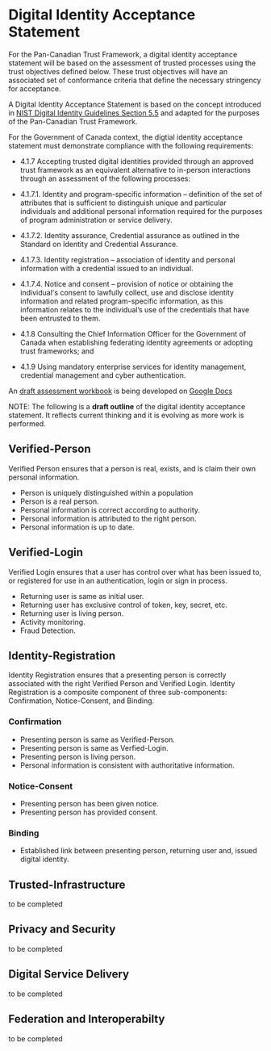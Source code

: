 # Digital Identity Acceptance Statement

For the Pan-Canadian Trust Framework, a digital identity acceptance statement will be based on the assessment of trusted processes using the trust objectives defined below. These trust objectives will have an associated set of conformance criteria that define the necessary stringency for acceptance.

A Digital Identity Acceptance Statement is based on the concept introduced in [NIST Digital Identity Guidelines Section 5.5](https://pages.nist.gov/800-63-3/sp800-63-3.html#daps) and adapted for the purposes of the Pan-Canadian Trust Framework.

For the Government of Canada context, the digtial identity acceptance statement must demonstrate compliance with the following requirements:


* 4.1.7	Accepting trusted digital identities provided through an approved trust framework as an equivalent alternative to in-person interactions through an assessment of the following processes:

* 4.1.7.1.	Identity and program-specific information – definition of the set of attributes that is sufficient to distinguish unique and particular individuals and additional personal information required for the purposes of program administration or service delivery.

* 4.1.7.2.	Identity assurance, Credential assurance as outlined in the Standard on Identity and Credential Assurance. 

* 4.1.7.3.	Identity registration – association of identity and personal information with a credential issued to an individual.

* 4.1.7.4.	Notice and consent – provision of notice or obtaining the individual's consent to lawfully collect, use and disclose identity information and related program-specific information, as this information relates to the individual’s use of the credentials that have been entrusted to them. 

* 4.1.8	Consulting the Chief Information Officer for the Government of Canada when establishing federating identity agreements or adopting trust frameworks; and

* 4.1.9	Using mandatory enterprise services for identity management, credential management and cyber authentication. 




An [draft assessment workbook](https://docs.google.com/document/d/1tYWZN9_Z1TacDSojZSSLt8r6JoWvqw5bKNTR85FhIJA/edit?usp=sharing) is being developed on [Google Docs](https://docs.google.com/document/d/1tYWZN9_Z1TacDSojZSSLt8r6JoWvqw5bKNTR85FhIJA/edit?usp=sharing)

NOTE: The following is a **draft outline** of the digital identity acceptance statement. It reflects current thinking and it is evolving as more work is performed.

## Verified-Person
Verified Person ensures that a person is real, exists, and is claim their own personal information.

* Person is uniquely distinguished within a population
* Person is a real person.
* Personal information is correct according to authority.
* Personal information is attributed to the right person.
* Personal information is up to date.

## Verified-Login
Verified Login ensures that a user has control over what has been issued to, or registered for use in an authentication, login or sign in process.

* Returning user is same as initial user.
* Returning user has exclusive control of token, key, secret, etc.
* Returning user is living person. 
* Activity monitoring.
* Fraud Detection.

## Identity-Registration
Identity Registration ensures that a presenting person is correctly associated with the right Verified Person and Verified Login.
Identity Registration is a composite component of three sub-components: Confirmation, Notice-Consent, and Binding.

### Confirmation

* Presenting person is same as Verified-Person.
* Presenting person is same as Verfied-Login.
* Presenting person is living person.
* Personal information is consistent with authoritative information.

### Notice-Consent

* Presenting person has been given notice.
* Presenting person has provided consent.

### Binding

* Established link between presenting person, returning user and, issued digital identity.

## Trusted-Infrastructure
to be completed

## Privacy and Security
to be completed

## Digital Service Delivery
to be completed

## Federation and Interoperabilty
to be completed
